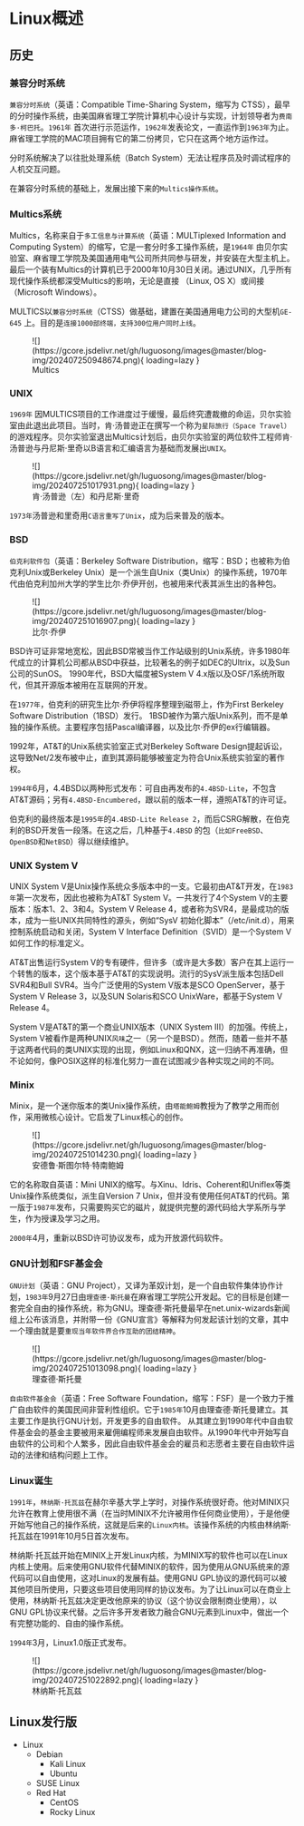# Linux概述

## 历史

### 兼容分时系统

`兼容分时系统`（英语：Compatible Time-Sharing System，缩写为
CTSS），最早的分时操作系统，由美国麻省理工学院计算机中心设计与实现，计划领导者为`费南多·柯巴托`。`1961年`
首次进行示范运作，`1962年`发表论文，一直运作到`1963年`为止。麻省理工学院的MAC项目拥有它的第二份拷贝，它只在这两个地方运作过。

分时系统解决了以往批处理系统（Batch System）无法让程序员及时调试程序的人机交互问题。

在兼容分时系统的基础上，发展出接下来的`Multics操作系统`。

### Multics系统

Multics，名称来自于`多工信息与计算系统`（英语：MULTiplexed Information and Computing
System）的缩写，它是一套分时多工操作系统，是`1964年`
由贝尔实验室、麻省理工学院及美国通用电气公司所共同参与研发，并安装在大型主机上。最后一个装有Multics的计算机已于2000年10月30日关闭。通过UNIX，几乎所有现代操作系统都深受Multics的影响，无论是直接
（Linux, OS X）或间接（Microsoft Windows）。

MULTICS以`兼容分时系统`（CTSS）做基础，建置在美国通用电力公司的大型机`GE-645`
上。目的是`连接1000部终端，支持300位用户同时上线`。

<figure markdown="span">
  ![](https://gcore.jsdelivr.net/gh/luguosong/images@master/blog-img/202407250948674.png){ loading=lazy }
  <figcaption>Multics</figcaption>
</figure>

### UNIX

`1969年`
因MULTICS项目的工作进度过于缓慢，最后终究遭裁撤的命运，贝尔实验室由此退出此项目。当时，肯·汤普逊正在撰写一个称为`星际旅行（Space
Travel）`
的游戏程序。贝尔实验室退出Multics计划后，由贝尔实验室的两位软件工程师肯·汤普逊与丹尼斯·里奇以B语言和汇编语言为基础而发展出`UNIX`。

<figure markdown="span">
  ![](https://gcore.jsdelivr.net/gh/luguosong/images@master/blog-img/202407251017931.png){ loading=lazy }
  <figcaption>肯·汤普逊（左）和丹尼斯·里奇</figcaption>
</figure>

`1973年`汤普逊和里奇用`C语言重写了Unix`，成为后来普及的版本。

### BSD

`伯克利软件包`（英语：Berkeley Software Distribution，缩写：BSD；也被称为伯克利Unix或Berkeley
Unix）是一个派生自Unix（类Unix）的操作系统，1970年代由伯克利加州大学的学生比尔·乔伊开创，也被用来代表其派生出的各种包。

<figure markdown="span">
  ![](https://gcore.jsdelivr.net/gh/luguosong/images@master/blog-img/202407251016907.png){ loading=lazy }
  <figcaption>比尔·乔伊</figcaption>
</figure>

BSD许可证非常地宽松，因此BSD常被当作工作站级别的Unix系统，许多1980年代成立的计算机公司都从BSD中获益，比较著名的例子如DEC的Ultrix，以及Sun公司的SunOS。
1990年代，BSD大幅度被System V 4.x版以及OSF/1系统所取代，但其开源版本被用在互联网的开发。

在`1977年`，伯克利的研究生比尔·乔伊将程序整理到磁带上，作为First Berkeley Software Distribution（1BSD）发行。
1BSD被作为第六版Unix系列，而不是单独的操作系统。主要程序包括Pascal编译器，以及比尔·乔伊的ex行编辑器。

1992年，AT&T的Unix系统实验室正式对Berkeley Software Design提起诉讼，这导致Net/2发布被中止，直到其源码能够被鉴定为符合Unix系统实验室的著作权。

`1994年`6月，4.4BSD以两种形式发布：可自由再发布的`4.4BSD-Lite`，不包含AT&T源码；另有`4.4BSD-Encumbered`，跟以前的版本一样，遵照AT&T的许可证。

伯克利的最终版本是`1995年`的`4.4BSD-Lite Release 2`，而后CSRG解散，在伯克利的BSD开发告一段落。在这之后，几种基于`4.4BSD`
的包（`比如FreeBSD`、`OpenBSD`和`NetBSD`）得以继续维护。

### UNIX System V

UNIX System V是Unix操作系统众多版本中的一支。它最初由AT&T开发，在`1983年`第一次发布，因此也被称为AT&T System V。一共发行了4个System V的主要版本：版本1、2、3和4。System V Release 4，或者称为SVR4，是最成功的版本，成为一些UNIX共同特性的源头，例如“SysV 初始化脚本”（/etc/init.d），用来控制系统启动和关闭，System V Interface Definition（SVID）是一个System V如何工作的标准定义。

AT&T出售运行System V的专有硬件，但许多（或许是大多数）客户在其上运行一个转售的版本，这个版本基于AT&T的实现说明。流行的SysV派生版本包括Dell SVR4和Bull SVR4。当今广泛使用的System V版本是SCO OpenServer，基于System V Release 3，以及SUN Solaris和SCO UnixWare，都基于System V Release 4。

System V是AT&T的第一个商业UNIX版本（UNIX System III）的加强。传统上，System V被看作是两种UNIX`风味`之一（另一个是BSD）。然而，随着一些并不基于这两者代码的类UNIX实现的出现，例如Linux和QNX，这一归纳不再准确，但不论如何，像POSIX这样的标准化努力一直在试图减少各种实现之间的不同。

### Minix

Minix，是一个迷你版本的类Unix操作系统，由`塔能鲍姆`教授为了教学之用而创作，采用微核心设计。它启发了Linux核心的创作。

<figure markdown="span">
  ![](https://gcore.jsdelivr.net/gh/luguosong/images@master/blog-img/202407251014230.png){ loading=lazy }
  <figcaption>安德鲁·斯图尔特·特南鲍姆</figcaption>
</figure>

它的名称取自英语：Mini UNIX的缩写。与Xinu、Idris、Coherent和Uniflex等类Unix操作系统类似，派生自Version 7 Unix，但并没有使用任何AT&T的代码。第一版于`1987年`发布，只需要购买它的磁片，就提供完整的源代码给大学系所与学生，作为授课及学习之用。

`2000年`4月，重新以BSD许可协议发布，成为开放源代码软件。

### GNU计划和FSF基金会

`GNU计划`（英语：GNU Project），又译为革奴计划，是一个自由软件集体协作计划，`1983年`9月27日由`理查德·斯托曼`在麻省理工学院公开发起。它的目标是创建一套完全自由的操作系统，称为GNU。理查德·斯托曼最早在net.unix-wizards新闻组上公布该消息，并附带一份《GNU宣言》等解释为何发起该计划的文章，其中一个理由就是要`重现当年软件界合作互助的团结精神`。

<figure markdown="span">
  ![](https://gcore.jsdelivr.net/gh/luguosong/images@master/blog-img/202407251013098.png){ loading=lazy }
  <figcaption>理查德·斯托曼</figcaption>
</figure>

`自由软件基金会`（英语：Free Software Foundation，缩写：FSF）是一个致力于推广自由软件的美国民间非营利性组织。它于`1985年`10月由理查德·斯托曼建立。其主要工作是执行GNU计划，开发更多的自由软件。 从其建立到1990年代中自由软件基金会的基金主要被用来雇佣编程师来发展自由软件。从1990年代中开始写自由软件的公司和个人繁多，因此自由软件基金会的雇员和志愿者主要在自由软件运动的法律和结构问题上工作。

### Linux诞生

`1991年`，`林纳斯·托瓦兹`在赫尔辛基大学上学时，对操作系统很好奇。他对MINIX只允许在教育上使用很不满（在当时MINIX不允许被用作任何商业使用），于是他便开始写他自己的操作系统，这就是后来的`Linux内核`。该操作系统的内核由林纳斯·托瓦兹在1991年10月5日首次发布。

林纳斯·托瓦兹开始在MINIX上开发Linux内核，为MINIX写的软件也可以在Linux内核上使用。后来使用GNU软件代替MINIX的软件，因为使用从GNU系统来的源代码可以自由使用，这对Linux的发展有益。使用GNU GPL协议的源代码可以被其他项目所使用，只要这些项目使用同样的协议发布。为了让Linux可以在商业上使用，林纳斯·托瓦兹决定更改他原来的协议（这个协议会限制商业使用），以GNU GPL协议来代替。之后许多开发者致力融合GNU元素到Linux中，做出一个有完整功能的、自由的操作系统。

`1994年`3月，Linux1.0版正式发布。

<figure markdown="span">
  ![](https://gcore.jsdelivr.net/gh/luguosong/images@master/blog-img/202407251022892.png){ loading=lazy }
  <figcaption>林纳斯·托瓦兹</figcaption>
</figure>

## Linux发行版

- Linux
    - Debian
        - Kali Linux
        - Ubuntu
    - SUSE Linux
    - Red Hat
        - CentOS
        - Rocky Linux
